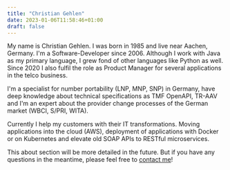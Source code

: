 ```yaml
---
title: "Christian Gehlen"
date: 2023-01-06T11:58:46+01:00
draft: false
---
```


My name is Christian Gehlen. I was born in 1985 and live near Aachen, Germany. I'm a Software-Developer since 2006. Although I work with Java as my primary language, I grew fond of other languages like Python as well. Since 2020 I also fulfil the role as Product Manager for several applications in the telco business. 

I'm a specialist for number portability (LNP, MNP, SNP) in Germany, have deep knowledge about technical specifications as TMF OpenAPI, TR-AAV and I'm an expert about the provider change processes of the German market (WBCI, S/PRI, WITA).

Currently I help my customers with their IT transformations. Moving applications into the cloud (AWS), deployment of applications with Docker or on Kubernetes and elevate old SOAP APIs to RESTful microservices. 

This about section will be more detailed in the future. But if you have any questions in the meantime, please feel free to [contact me](mailto:chr.schmitz01@gmail.com)!